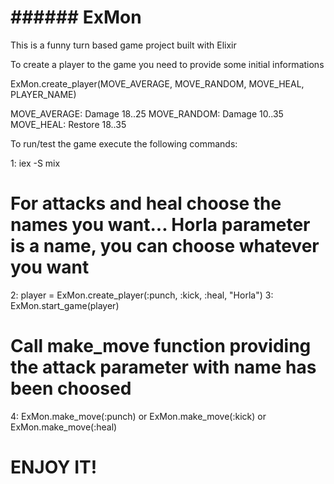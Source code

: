 # ###### ExMon ######

This is a funny turn based game project built with Elixir

To create a player to the game you need to provide some initial informations

ExMon.create_player(MOVE_AVERAGE, MOVE_RANDOM, MOVE_HEAL, PLAYER_NAME)

MOVE_AVERAGE: Damage  18..25
MOVE_RANDOM:  Damage  10..35
MOVE_HEAL:    Restore 18..35

To run/test the game execute the following commands:

1: iex -S mix

# For attacks and heal choose the names you want... Horla parameter is a name, you can choose whatever you want
2: player = ExMon.create_player(:punch, :kick, :heal, "Horla") 
3: ExMon.start_game(player)

# Call make_move function providing the attack parameter with name has been choosed
4: ExMon.make_move(:punch) or ExMon.make_move(:kick) or ExMon.make_move(:heal)

# ENJOY IT! #





